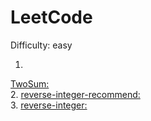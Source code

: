 # LeetCode
Difficulty: easy
</br>

1. 
[TwoSum:](https://github.com/SuperGintoki/practice/blob/master/twoSum.html)
</br>
2. 
[reverse-integer-recommend:](https://github.com/SuperGintoki/practice/blob/master/reverse-integer.html)
</br>
3. 
[reverse-integer:](https://github.com/SuperGintoki/practice/blob/master/reverse-integer1.html)
</br>
